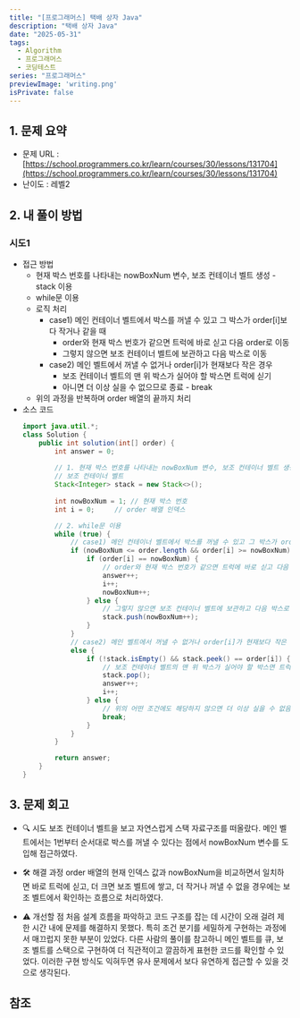 ```yaml
---
title: "[프로그래머스] 택배 상자 Java"
description: "택배 상자 Java"
date: "2025-05-31"
tags:
  - Algorithm
  - 프로그래머스
  - 코딩테스트
series: "프로그래머스"
previewImage: 'writing.png'
isPrivate: false
---
```


## 1. 문제 요약
+ 문제 URL : [https://school.programmers.co.kr/learn/courses/30/lessons/131704](https://school.programmers.co.kr/learn/courses/30/lessons/131704)
+ 난이도 : 레벨2

## 2. 내 풀이 방법

### 시도1
+ 접근 방법
    + 현재 박스 번호를 나타내는 nowBoxNum 변수, 보조 컨테이너 벨트 생성 - stack 이용
    + while문 이용
    + 로직 처리
        + case1) 메인 컨테이너 벨트에서 박스를 꺼낼 수 있고 그 박스가 order[i]보다 작거나 같을 때 
            + order와 현재 박스 번호가 같으면 트럭에 바로 싣고 다음 order로 이동
            + 그렇지 않으면 보조 컨테이너 벨트에 보관하고 다음 박스로 이동
        + case2) 메인 벨트에서 꺼낼 수 없거나 order[i]가 현재보다 작은 경우  
            + 보조 컨테이너 벨트의 맨 위 박스가 실어야 할 박스면 트럭에 싣기
            + 아니면 더 이상 실을 수 없으므로 종료 - break
    + 위의 과정을 반복하며 order 배열의 끝까지 처리
+ 소스 코드
    ```java
    import java.util.*;
    class Solution {
        public int solution(int[] order) {
            int answer = 0;
            
            // 1. 현재 박스 번호를 나타내는 nowBoxNum 변수, 보조 컨테이너 벨트 생성 - stack 이용
            // 보조 컨테이너 벨트
            Stack<Integer> stack = new Stack<>();
            
            int nowBoxNum = 1; // 현재 박스 번호
            int i = 0;     // order 배열 인덱스

            // 2. while문 이용
            while (true) {
                // case1) 메인 컨테이너 벨트에서 박스를 꺼낼 수 있고 그 박스가 order[i]보다 작거나 같을 때 
                if (nowBoxNum <= order.length && order[i] >= nowBoxNum) {
                    if (order[i] == nowBoxNum) {
                        // order와 현재 박스 번호가 같으면 트럭에 바로 싣고 다음 order로 이동
                        answer++;
                        i++;
                        nowBoxNum++;
                    } else {
                        // 그렇지 않으면 보조 컨테이너 벨트에 보관하고 다음 박스로 이동
                        stack.push(nowBoxNum++);
                    }
                }
                // case2) 메인 벨트에서 꺼낼 수 없거나 order[i]가 현재보다 작은 경우  
                else {
                    if (!stack.isEmpty() && stack.peek() == order[i]) {
                        // 보조 컨테이너 벨트의 맨 위 박스가 실어야 할 박스면 트럭에 싣기
                        stack.pop();
                        answer++;
                        i++;
                    } else {
                        // 위의 어떤 조건에도 해당하지 않으면 더 이상 실을 수 없음 
                        break;
                    }
                }
            }

            return answer;
        }
    }
    ```
## 3. 문제 회고
+ 🔍 시도
보조 컨테이너 벨트을 보고 자연스럽게 스택 자료구조를 떠올랐다. 메인 벨트에서는 1번부터 순서대로 박스를 꺼낼 수 있다는 점에서 nowBoxNum 변수를 도입해 접근하였다.

+ 🛠 해결 과정
order 배열의 현재 인덱스 값과 nowBoxNum을 비교하면서 일치하면 바로 트럭에 싣고, 더 크면 보조 벨트에 쌓고,
더 작거나 꺼낼 수 없을 경우에는 보조 벨트에서 확인하는 흐름으로 처리하였다.

+ ⚠ 개선할 점
처음 설계 흐름을 파악하고 코드 구조를 잡는 데 시간이 오래 걸려 제한 시간 내에 문제를 해결하지 못했다. 특히 조건 분기를 세밀하게 구현하는 과정에서 매끄럽지 못한 부분이 있었다. 다른 사람의 풀이를 참고하니 메인 벨트를 큐, 보조 벨트를 스택으로 구현하여 더 직관적이고 깔끔하게 표현한 코드를 확인할 수 있었다. 이러한 구현 방식도 익혀두면 유사 문제에서 보다 유연하게 접근할 수 있을 것으로 생각된다.

## 참조